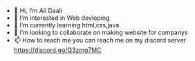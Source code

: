 - 👋 Hi, I’m Ali Daali
- 👀 I’m interested in Web devloping 
- 🌱 I’m currently learning html,css,java
- 💞️ I’m looking to collaborate on making website for companys 
- 📫 How to reach me you can reach me on my discord server https://discord.gg/Q3zmg7MC

<!---

--->
